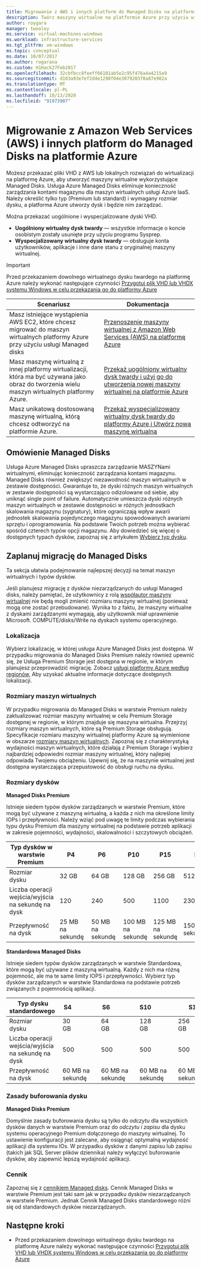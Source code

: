 ```yaml
---
title: Migrowanie z AWS i innych platform do Managed Disks na platformie Azure
description: Twórz maszyny wirtualne na platformie Azure przy użyciu wirtualnych dysków twardych, takich jak AWS lub inne platformy wirtualizacji, i korzystaj z Managed Disks platformy Azure.
author: roygara
manager: twooley
ms.service: virtual-machines-windows
ms.workload: infrastructure-services
ms.tgt_pltfrm: vm-windows
ms.topic: conceptual
ms.date: 10/07/2017
ms.author: rogarana
ms.custom: H1Hack27Feb2017
ms.openlocfilehash: 32cbfbcc8feeff66101ab5e2c95f476a4a4215e9
ms.sourcegitcommit: d103a93e7ef2dde1298f04e307920378a87e982a
ms.translationtype: MT
ms.contentlocale: pl-PL
ms.lasthandoff: 10/13/2020
ms.locfileid: "91973907"
---
```

# <a name="migrate-from-amazon-web-services-aws-and-other-platforms-to-managed-disks-in-azure"></a>Migrowanie z Amazon Web Services (AWS) i innych platform do Managed Disks na platformie Azure

Możesz przekazać pliki VHD z AWS lub lokalnych rozwiązań do wirtualizacji na platformę Azure, aby utworzyć maszyny wirtualne wykorzystujące Managed Disks. Usługa Azure Managed Disks eliminuje konieczność zarządzania kontami magazynu dla maszyn wirtualnych usługi Azure IaaS. Należy określić tylko typ (Premium lub standard) i wymagany rozmiar dysku, a platforma Azure utworzy dysk i będzie nim zarządzać. 

Można przekazać uogólnione i wyspecjalizowane dyski VHD. 
- **Uogólniony wirtualny dysk twardy** — wszystkie informacje o koncie osobistym zostały usunięte przy użyciu programu Sysprep. 
- **Wyspecjalizowany wirtualny dysk twardy** — obsługuje konta użytkowników, aplikacje i inne dane stanu z oryginalnej maszyny wirtualnej. 

> [!IMPORTANT]
> Przed przekazaniem dowolnego wirtualnego dysku twardego na platformę Azure należy wykonać następujące czynności [Przygotuj plik VHD lub VHDX systemu Windows w celu przekazania go do platformy Azure](prepare-for-upload-vhd-image.md?toc=%2fazure%2fvirtual-machines%2fwindows%2ftoc.json)
>
>


| Scenariusz                                                                                                                         | Dokumentacja                                                                                                                       |
|----------------------------------------------------------------------------------------------------------------------------------|-------------------------------------------------------------------------------------------------------------------------------------|
| Masz istniejące wystąpienia AWS EC2, które chcesz migrować do maszyn wirtualnych platformy Azure przy użyciu usługi Managed disks                              | [Przenoszenie maszyny wirtualnej z Amazon Web Services (AWS) na platformę Azure](aws-to-azure.md)                           |
| Masz maszynę wirtualną z innej platformy wirtualizacji, która ma być używana jako obraz do tworzenia wielu maszyn wirtualnych platformy Azure. | [Przekaż uogólniony wirtualny dysk twardy i użyj go do utworzenia nowej maszyny wirtualnej na platformie Azure](upload-generalized-managed.md) |
| Masz unikatową dostosowaną maszynę wirtualną, którą chcesz odtworzyć na platformie Azure.                                                      | [Przekaż wyspecjalizowany wirtualny dysk twardy do platformy Azure i Utwórz nową maszynę wirtualną](create-vm-specialized.md)         |


## <a name="overview-of-managed-disks"></a>Omówienie Managed Disks

Usługa Azure Managed Disks upraszcza zarządzanie MASZYNami wirtualnymi, eliminując konieczność zarządzania kontami magazynu. Managed Disks również zwiększyć niezawodność maszyn wirtualnych w zestawie dostępności. Gwarantuje to, że dyski różnych maszyn wirtualnych w zestawie dostępności są wystarczająco odizolowane od siebie, aby uniknąć single point of failure. Automatycznie umieszcza dyski różnych maszyn wirtualnych w zestawie dostępności w różnych jednostkach skalowania magazynu (sygnatury), które ograniczają wpływ awarii jednostek skalowania pojedynczego magazynu spowodowanych awariami sprzętu i oprogramowania.
Na podstawie Twoich potrzeb można wybierać spośród czterech typów opcji magazynu. Aby dowiedzieć się więcej o dostępnych typach dysków, zapoznaj się z artykułem [Wybierz typ dysku](../disks-types.md).

## <a name="plan-for-the-migration-to-managed-disks"></a>Zaplanuj migrację do Managed Disks

Ta sekcja ułatwia podejmowanie najlepszej decyzji na temat maszyn wirtualnych i typów dysków.

Jeśli planujesz migrację z dysków niezarządzanych do usługi Managed disks, należy pamiętać, że użytkownicy z rolą [współautor maszyny wirtualnej](../../role-based-access-control/built-in-roles.md#virtual-machine-contributor) nie będą mogli zmienić rozmiaru maszyny wirtualnej (ponieważ mogą one zostać przebudowane). Wynika to z faktu, że maszyny wirtualne z dyskami zarządzanymi wymagają, aby użytkownik miał uprawnienie Microsoft. COMPUTE/disks/Write na dyskach systemu operacyjnego.

### <a name="location"></a>Lokalizacja

Wybierz lokalizację, w której usługa Azure Managed Disks jest dostępna. W przypadku migrowania do Managed Disks Premium należy również upewnić się, że Usługa Premium Storage jest dostępna w regionie, w którym planujesz przeprowadzić migrację. Zobacz [usługi platformy Azure według regionów,](https://azure.microsoft.com/regions/#services) Aby uzyskać aktualne informacje dotyczące dostępnych lokalizacji.

### <a name="vm-sizes"></a>Rozmiary maszyn wirtualnych

W przypadku migrowania do Managed Disks w warstwie Premium należy zaktualizować rozmiar maszyny wirtualnej w celu Premium Storage dostępnej w regionie, w którym znajduje się maszyna wirtualna. Przejrzyj rozmiary maszyn wirtualnych, które są Premium Storage obsługują. Specyfikacje rozmiaru maszyny wirtualnej platformy Azure są wymienione w obszarze [rozmiary maszyn wirtualnych](../sizes.md).
Zapoznaj się z charakterystyką wydajności maszyn wirtualnych, które działają z Premium Storage i wybierz najbardziej odpowiedni rozmiar maszyny wirtualnej, który najlepiej odpowiada Twojemu obciążeniu. Upewnij się, że na maszynie wirtualnej jest dostępna wystarczająca przepustowość do obsługi ruchu na dysku.

### <a name="disk-sizes"></a>Rozmiary dysków

**Managed Disks Premium**

Istnieje siedem typów dysków zarządzanych w warstwie Premium, które mogą być używane z maszyną wirtualną, a każda z nich ma określone limity IOPs i przepływności. Należy wziąć pod uwagę te limity podczas wybierania typu dysku Premium dla maszyny wirtualnej na podstawie potrzeb aplikacji w zakresie pojemności, wydajności, skalowalności i szczytowych obciążeń.

| Typ dysków w warstwie Premium  | P4    | P6    | P10   | P15   | P20   | P30   | P40   | P50   | 
|---------------------|-------|-------|-------|-------|-------|-------|-------|-------|
| Rozmiar dysku           | 32 GB| 64 GB| 128 GB| 256 GB|512 GB | 1024 GB (1 TB)    | 2048 GB (2 TB)    | 4095 GB (4 TB)    | 
| Liczba operacji wejścia/wyjścia na sekundę na dysk       | 120   | 240   | 500   | 1100  |2300              | 5000              | 7500              | 7500              | 
| Przepływność na dysk | 25 MB na sekundę  | 50 MB na sekundę  | 100 MB na sekundę | 125 MB na sekundę |150 MB na sekundę | 200 MB na sekundę | 250 MB na sekundę | 250 MB na sekundę |

**Standardowa Managed Disks**

Istnieje siedem typów dysków zarządzanych w warstwie Standardowa, które mogą być używane z maszyną wirtualną. Każdy z nich ma różną pojemność, ale ma te same limity IOPS i przepływności. Wybierz typ dysków zarządzanych w warstwie Standardowa na podstawie potrzeb związanych z pojemnością aplikacji.

| Typ dysku standardowego  | S4               | S6               | S10              | S15              | S20              | S30              | S40              | S50              | 
|---------------------|------------------|------------------|------------------|------------------|------------------|------------------|------------------|------------------| 
| Rozmiar dysku           | 30 GB            | 64 GB            | 128 GB           | 256 GB           |512 GB           | 1024 GB (1 TB)   | 2048 GB (2 TB)    | 4095 GB (4 TB)   | 
| Liczba operacji wejścia/wyjścia na sekundę na dysk       | 500              | 500              | 500              | 500              |500              | 500              | 500             | 500              | 
| Przepływność na dysk | 60 MB na sekundę | 60 MB na sekundę | 60 MB na sekundę | 60 MB na sekundę |60 MB na sekundę | 60 MB na sekundę | 60 MB na sekundę | 60 MB na sekundę | 

### <a name="disk-caching-policy"></a>Zasady buforowania dysku 

**Managed Disks Premium**

Domyślnie zasady buforowania dysku są tylko do *odczytu* dla wszystkich dysków danych w warstwie Premium oraz do *odczytu i zapisu* dla dysku systemu operacyjnego Premium dołączonego do maszyny wirtualnej. To ustawienie konfiguracji jest zalecane, aby osiągnąć optymalną wydajność aplikacji dla systemu IOs. W przypadku dysków z danymi zapisu lub zapisu (takich jak SQL Server plików dziennika) należy wyłączyć buforowanie dysków, aby zapewnić lepszą wydajność aplikacji.

### <a name="pricing"></a>Cennik

Zapoznaj się z [cennikiem Managed disks](https://azure.microsoft.com/pricing/details/managed-disks/). Cennik Managed Disks w warstwie Premium jest taki sam jak w przypadku dysków niezarządzanych w warstwie Premium. Jednak Cennik Managed Disks standardowego różni się od standardowych dysków niezarządzanych.


## <a name="next-steps"></a>Następne kroki

- Przed przekazaniem dowolnego wirtualnego dysku twardego na platformę Azure należy wykonać następujące czynności [Przygotuj plik VHD lub VHDX systemu Windows w celu przekazania go do platformy Azure](prepare-for-upload-vhd-image.md?toc=%2fazure%2fvirtual-machines%2fwindows%2ftoc.json)